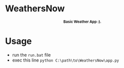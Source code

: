 # WeathersNow
<p align="center"><b><small>Basic Weather App :).</small></b></p>


# Usage
* run the ```run.bat``` file 
* exec this line  ```python C:\path\to\WeathersNow\app.py```
